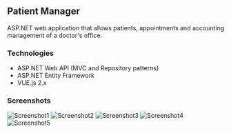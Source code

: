 ## Patient Manager
ASP.NET web application that allows patients, appointments and accounting management of a doctor's office. 
### Technologies
- ASP.NET Web API (MVC and Repository patterns)
- ASP.NET Entity Framework
- VUE.js 2.x
### Screenshots
![Screenshot1](https://raw.githubusercontent.com/sayfessyd/patients-manager/master/screenshots/Screenshot1.png)
![Screenshot2](https://raw.githubusercontent.com/sayfessyd/patients-manager/master/screenshots/Screenshot2.png)
![Screenshot3](https://raw.githubusercontent.com/sayfessyd/patients-manager/master/screenshots/Screenshot3.png)
![Screenshot4](https://raw.githubusercontent.com/sayfessyd/patients-manager/master/screenshots/Screenshot4.png)
![Screenshot5](https://raw.githubusercontent.com/sayfessyd/patients-manager/master/screenshots/Screenshot5.png)
